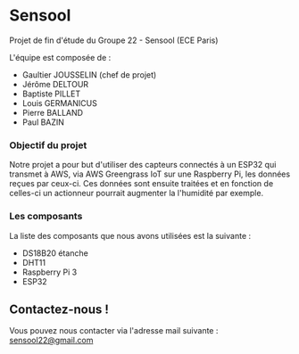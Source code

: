 # Sensool
Projet de fin d'étude du Groupe 22 - Sensool (ECE Paris)

L'équipe est composée de :
- Gaultier JOUSSELIN (chef de projet)
- Jérôme DELTOUR
- Baptiste PILLET 
- Louis GERMANICUS
- Pierre BALLAND
- Paul BAZIN

### Objectif du projet
Notre projet a pour but d'utiliser des capteurs connectés à un ESP32 qui transmet à AWS, via AWS Greengrass IoT sur une Raspberry Pi, les données reçues par ceux-ci.
Ces données sont ensuite traitées et en fonction de celles-ci un actionneur pourrait augmenter la l'humidité par exemple.

### Les composants
La liste des composants que nous avons utilisées est la suivante :
- DS18B20 étanche
- DHT11
- Raspberry Pi 3
- ESP32




## Contactez-nous !
Vous pouvez nous contacter via l'adresse mail suivante : sensool22@gmail.com
